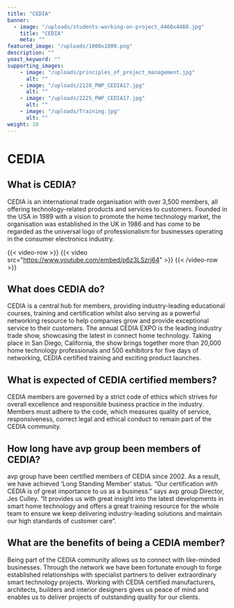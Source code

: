 ```yaml
---
title: "CEDIA"
banner: 
  - image: "/uploads/students-working-on-project_4460x4460.jpg"
    title: "CEDIA"
    meta: ""
featured_image: "/uploads/1000x1000.png"
description: ""
yoast_keyword: ""
supporting_images: 
    - image: "/uploads/principles_of_project_management.jpg"
      alt: ""
    - image: "/uploads/2128_PWP_CEDIA17.jpg"
      alt: ""
    - image: "/uploads/2225_PWP_CEDIA17.jpg"
      alt: ""
    - image: "/uploads/Training.jpg"
      alt: ""
weight: 10
---
```


# CEDIA

## What is CEDIA?

CEDIA is an international trade organisation with over 3,500 members, all offering technology-related products and services to customers. Founded in the USA in 1989 with a vision to promote the home technology market, the organisation was established in the UK in 1986 and has come to be regarded as the universal logo of professionalism for businesses operating in the consumer electronics industry.

{{< video-row >}}
  {{< video src="https://www.youtube.com/embed/p6z3LSzrj64" >}}
{{< /video-row >}}

## What does CEDIA do?

CEDIA is a central hub for members, providing industry-leading educational courses, training and certification whilst also serving as a powerful networking resource to help companies grow and provide exceptional service to their customers. The annual CEDIA EXPO is the leading industry trade show, showcasing the latest in connect home technology. Taking place in San Diego, California, the show brings together more than 20,000 home technology professionals and 500 exhibitors for five days of networking, CEDIA certified training and exciting product launches.

## What is expected of CEDIA certified members? 

CEDIA members are governed by a strict code of ethics which strives for overall excellence and responsible business practice in the industry. Members must adhere to the code, which measures quality of service, responsiveness, correct legal and ethical conduct to remain part of the CEDIA community.

## How long have avp group been members of CEDIA? 

avp group have been certified members of CEDIA since 2002. As a result, we have achieved ‘Long Standing Member’ status. “Our certification with CEDIA is of great importance to us as a business.” says avp group Director, Jes Culley. “It provides us with great insight into the latest developments in smart home technology and offers a great training resource for the whole team to ensure we keep delivering industry-leading solutions and maintain our high standards of customer care”.

## What are the benefits of being a CEDIA member?  

Being part of the CEDIA community allows us to connect with like-minded businesses. Through the network we have been fortunate enough to forge established relationships with specialist partners to deliver extraordinary smart technology projects. Working with CEDIA certified manufacturers, architects, builders and interior designers gives us peace of mind and enables us to deliver projects of outstanding quality for our clients. 
